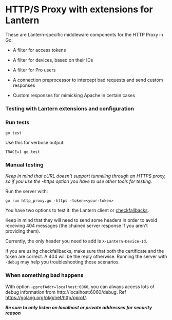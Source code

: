 # HTTP/S Proxy with extensions for Lantern

These are Lantern-specific middleware components for the HTTP Proxy in Go:

* A filter for access tokens

* A filter for devices, based on their IDs

* A filter for Pro users
 
* A connection preprocessor to intercept bad requests and send custom responses

* Custom responses for mimicking Apache in certain cases


### Testing with Lantern extensions and configuration

### Run tests

```
go test
```

Use this for verbose output:

```
TRACE=1 go test
```

### Manual testing

*Keep in mind that cURL doesn't support tunneling through an HTTPS proxy, so if you use the -https option you have to use other tools for testing.*

Run the server with:

```
go run http_proxy.go -https -token=<your-token>
```

You have two options to test it: the Lantern client or [checkfallbacks](https://github.com/getlantern/lantern/tree/valencia/src/github.com/getlantern/checkfallbacks).

Keep in mind that they will need to send some headers in order to avoid receiving 404 messages (the chained server response if you aren't providing them).

Currently, the only header you need to add is `X-Lantern-Device-Id`.

If you are using checkfallbacks, make sure that both the certificate and the token are correct.  A 404 will be the reply otherwise.  Running the server with `-debug` may help you troubleshooting those scenarios.

### When something bad happens

With option `-pprofAddr=localhost:6060`, you can always access lots of debug information from http://localhost:6060/debug. Ref https://golang.org/pkg/net/http/pprof/.

***Be sure to only listen on localhost or private addresses for security reason***


